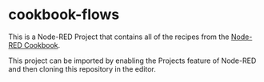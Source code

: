 cookbook-flows
==============

This is a Node-RED Project that contains all of the recipes from the
[Node-RED Cookbook](https://cookbook.nodered.org).


This project can be imported by enabling the Projects feature of Node-RED and then
cloning this repository in the editor.